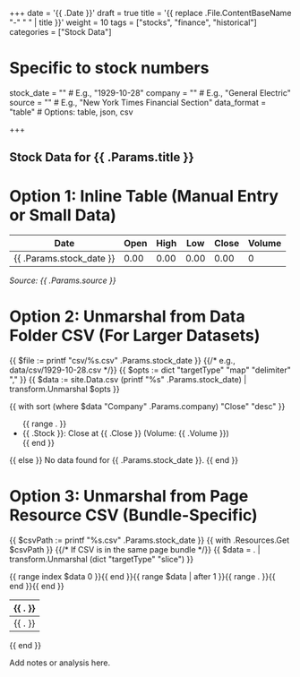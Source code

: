 +++
date = '{{ .Date }}'
draft = true
title = '{{ replace .File.ContentBaseName "-" " " | title }}'
weight = 10
tags = ["stocks", "finance", "historical"]
categories = ["Stock Data"]

# Specific to stock numbers
stock_date = ""  # E.g., "1929-10-28"
company = ""    # E.g., "General Electric"
source = ""     # E.g., "New York Times Financial Section"
data_format = "table"  # Options: table, json, csv

+++

## Stock Data for {{ .Params.title }}

# Option 1: Inline Table (Manual Entry or Small Data)
| Date       | Open  | High  | Low   | Close | Volume |
|------------|-------|-------|-------|-------|--------|
| {{ .Params.stock_date }} | 0.00  | 0.00  | 0.00  | 0.00  | 0      |

*Source: {{ .Params.source }}*

# Option 2: Unmarshal from Data Folder CSV (For Larger Datasets)
{{ $file := printf "csv/%s.csv" .Params.stock_date }}  {{/* e.g., data/csv/1929-10-28.csv */}}
{{ $opts := dict "targetType" "map" "delimiter" "," }}
{{ $data := site.Data.csv (printf "%s" .Params.stock_date) | transform.Unmarshal $opts }}

{{ with sort (where $data "Company" .Params.company) "Close" "desc" }}
  <ul>
    {{ range . }}
      <li>{{ .Stock }}: Close at {{ .Close }} (Volume: {{ .Volume }})</li>
    {{ end }}
  </ul>
{{ else }}
  No data found for {{ .Params.stock_date }}.
{{ end }}

# Option 3: Unmarshal from Page Resource CSV (Bundle-Specific)
{{ $csvPath := printf "%s.csv" .Params.stock_date }}
{{ with .Resources.Get $csvPath }}  {{/* If CSV is in the same page bundle */}}
  {{ $data = . | transform.Unmarshal (dict "targetType" "slice") }}
  <table>
    <thead><tr>{{ range index $data 0 }}<th>{{ . }}</th>{{ end }}</tr></thead>
    <tbody>{{ range $data | after 1 }}<tr>{{ range . }}<td>{{ . }}</td>{{ end }}</tr>{{ end }}</tbody>
  </table>
{{ end }}

Add notes or analysis here.
